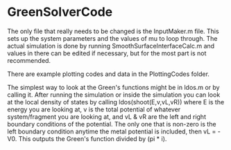 # GreenSolverCode
The only file that really needs to be changed is the InputMaker.m file. This sets up the system parameters and the values of mu to loop through. The actual simulation is done by running SmoothSurfaceInterfaceCalc.m and values in there can be edited if necessary, but for the most part is not recommended. 

There are example plotting codes and data in the PlottingCodes folder. 

The simplest way to look at the Green's functions might be in ldos.m or by calling it. After running the simulation or inside the simulation you can look at the local density of states by calling ldos(shoot(E,v,vL,vR)) where E is the energy you are looking at, v is the total potential of whatever system/fragment you are looking at, and vL & vR are the left and right boundary conditions of the potential. The only one that is non-zero is the left boundary condition anytime the metal potential is included, then vL = -V0. This outputs the Green's function divided by (pi * i). 
